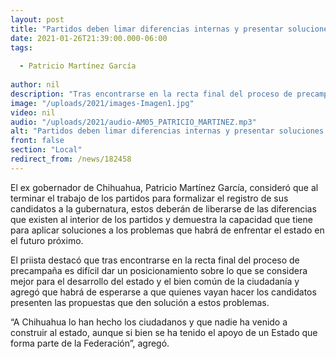 ```yaml
---
layout: post
title: "Partidos deben limar diferencias internas y presentar soluciones -  Patricio Martínez"
date: 2021-01-26T21:39:00.000-06:00
tags:
  
  - Patricio Martínez García
  
author: nil
description: "Tras encontrarse en la recta final del proceso de precampaña es difícil dar un posicionamiento sobre lo que se considera mejor para el desarrollo del estado "
image: "/uploads/2021/images-Imagen1.jpg"
video: nil
audio: "/uploads/2021/audio-AM05_PATRICIO_MARTINEZ.mp3"
alt: "Partidos deben limar diferencias internas y presentar soluciones -  Patricio Martínez"
front: false
section: "Local"
redirect_from: /news/182458
---
```


El ex gobernador de Chihuahua, Patricio Martínez García, consideró que al terminar el trabajo de los partidos para formalizar el registro de sus candidatos a la gubernatura, estos deberán de liberarse de las diferencias que existen al interior de los partidos y demuestra la capacidad que tiene para aplicar soluciones a los problemas que habrá de enfrentar el estado en el futuro próximo.

El priista destacó que tras encontrarse en la recta final del proceso de precampaña es difícil dar un posicionamiento sobre lo que se considera mejor para el desarrollo del estado y el bien común de la ciudadanía y agregó que habrá de esperarse a que quienes vayan hacer los candidatos presenten las propuestas que den solución a estos problemas.

“A Chihuahua lo han hecho los ciudadanos y que nadie ha venido a construir al estado, aunque si bien se ha tenido el apoyo de un Estado que forma parte de la Federación”, agregó.